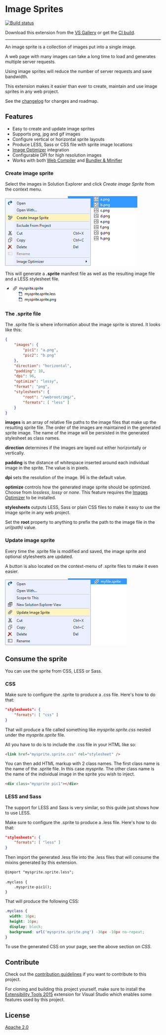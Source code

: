 # Image Sprites

[![Build status](https://ci.appveyor.com/api/projects/status/ox04djmajibm3qqv?svg=true)](https://ci.appveyor.com/project/madskristensen/imagesprites)

Download this extension from the [VS Gallery](https://visualstudiogallery.msdn.microsoft.com/8bb845e9-5717-4eae-aed3-1fdf6fe5819a)
or get the [CI build](http://vsixgallery.com/extension/cd92c0c6-2c32-49a3-83ca-0dc767c7d78e/).

---------------------------------------

An image sprite is a collection of images put into a single
image.

A web page with many images can take a long time to load
and generates multiple server requests.

Using image sprites will reduce the number of server
requests and save bandwidth.

This extension makes it easier than ever to create, maintain
and use image sprites in any web project.

See the [changelog](CHANGELOG.md) for changes and roadmap.

## Features

- Easy to create and update image sprites
- Supports png, jpg and gif images
- Configure vertical or horizontal sprite layouts
- Produce LESS, Sass or CSS file with sprite image locations
- [Image Optimizer](https://visualstudiogallery.msdn.microsoft.com/a56eddd3-d79b-48ac-8c8f-2db06ade77c3) integration
- Configurable DPI for high resolution images
- Works with both [Web Compiler](https://visualstudiogallery.msdn.microsoft.com/3b329021-cd7a-4a01-86fc-714c2d05bb6c)
and [Bundler & Minifier](https://visualstudiogallery.msdn.microsoft.com/9ec27da7-e24b-4d56-8064-fd7e88ac1c40)

### Create image sprite
Select the images in Solution Explorer and click
*Create image Sprite* from the context menu.

![Context menu](art/context-menu-images.png)

This will generate a **.sprite** manifest file as well as
the resulting image file and a LESS stylesheet file.

![Sol Exp](art/sol-exp.png)

### The .sprite file
The .sprite file is where information about the image sprite
is stored. It looks like this:

```json
{
	"images": {
		"pic1": "a.png",
		"pic2": "b.png"
	},
	"direction": "horizontal",
	"padding": 10,
    "dpi": 96,
	"optimize": "lossy",
	"format": "png",
	"stylesheets": {
		"root": "/webroot/img/",
		"formats": [ "less" ]
	}
}
```

**images** is an array of relative file paths to the image
files that make up the resulting sprite file. The order
of the images are maintained in the generated sprite image.
The name of the image will be persisted in the generated
stylesheet as class names.

**direction** determines if the images are layed out either
horizontally or vertically. 

**padding** is the distance of whitespace inserted around each
individual image in the sprite. The value is in pixels.

**dpi** sets the resolution of the image. 96 is the default value.

**optimize** controls how the generated image sprite should be
optimized. Choose from *lossless*, *lossy* or *none*. This
feature requires the
[Images Optimizer](https://visualstudiogallery.msdn.microsoft.com/a56eddd3-d79b-48ac-8c8f-2db06ade77c3)
to be installed. 

**stylesheets** outputs LESS, Sass or plain CSS files to make
it easy to use the image sprite in any web project.

Set the **root** property to anything to prefix the path to
the image file in the *url(path)* value.

### Update image sprite
Every time the .sprite file is modified and saved, the image
sprite and optional stylesheets are updated.

A button is also located on the context-menu of .sprite files
to make it even easier.

![Context menu update](art/context-menu-update.png)

## Consume the sprite
You can use the sprite from CSS, LESS or Sass.

### CSS
Make sure to configure the .sprite to produce a .css file.
Here's how to do that:

```json
"stylesheets": {
	"formats": [ "css" ]
}
```

That will produce a file called something like *mysprite.sprite.css*
nested under the *mysprite.sprite* file.

All you have to do is to include the .css file in your HTML
like so:

```html
<link href="mysprite.sprite.css" rel="stylesheet" />
```

You can then add HTML markup with 2 class names. The first
class name is the name of the .sprite file. In this case
*mysprite*. The other class name is the name of the individual
image in the sprite you wish to inject.

```html
<div class="mysprite pic1"></div>
```

### LESS and Sass
The support for LESS and Sass is very similar, so this guide
just shows how to use LESS.

Make sure to configure the .sprite to produce a .less file.
Here's how to do that:

```json
"stylesheets": {
	"formats": [ "less" ]
}
```

Then import the generated .less file into the .less files that
will consume the mixins generated by this extension.

```less
@import "mysprite.sprite.less";

.myclass {
    .mysprite-pic1();
}
```

That will produce the following CSS:

```css
.myclass {
  width: 16px;
  height: 16px;
  display: block;
  background: url('mysprite.sprite.png') -36px -10px no-repeat;
}
```

To use the generated CSS on your page, see the above section
on *CSS*.

## Contribute
Check out the [contribution guidelines](.github/CONTRIBUTING.md)
if you want to contribute to this project.

For cloning and building this project yourself, make sure
to install the
[Extensibility Tools 2015](https://visualstudiogallery.msdn.microsoft.com/ab39a092-1343-46e2-b0f1-6a3f91155aa6)
extension for Visual Studio which enables some features
used by this project.

## License
[Apache 2.0](LICENSE)
